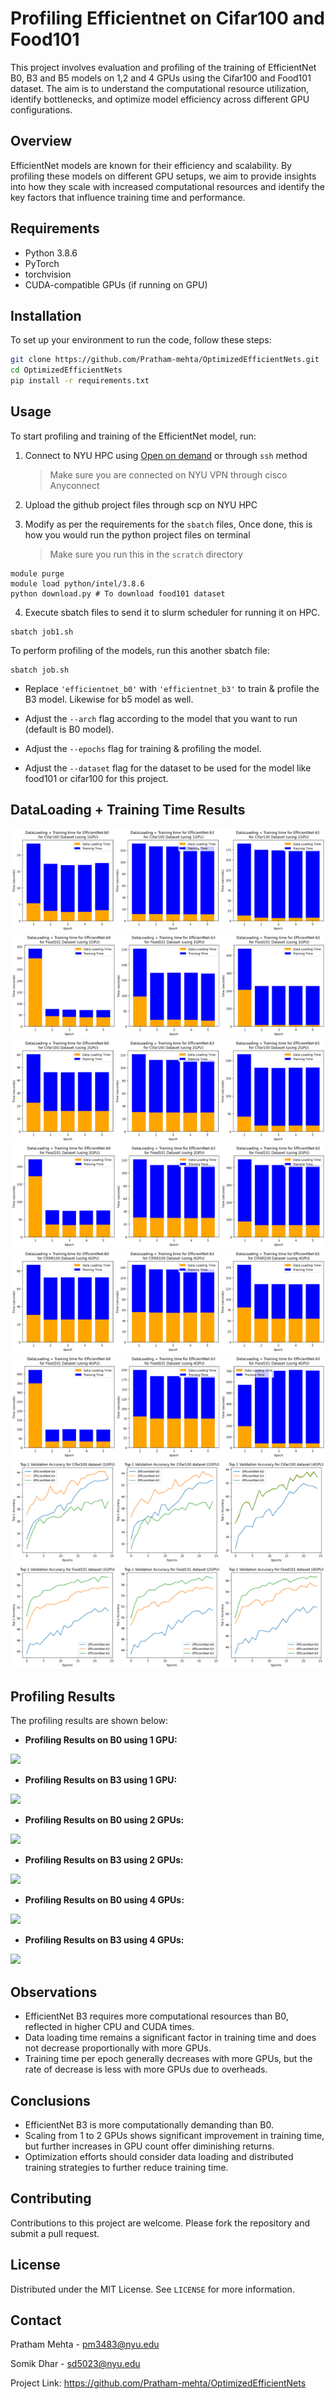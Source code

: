 # Profiling Efficientnet on Cifar100 and Food101

This project involves evaluation and profiling of the training of EfficientNet B0, B3 and B5 models on 1,2 and 4 GPUs using the Cifar100 and Food101 dataset. The aim is to understand the computational resource utilization, identify bottlenecks, and optimize model efficiency across different GPU configurations.

## Overview

EfficientNet models are known for their efficiency and scalability. By profiling these models on different GPU setups, we aim to provide insights into how they scale with increased computational resources and identify the key factors that influence training time and performance.

## Requirements

- Python 3.8.6
- PyTorch
- torchvision
- CUDA-compatible GPUs (if running on GPU)

## Installation

To set up your environment to run the code, follow these steps:

```bash
git clone https://github.com/Pratham-mehta/OptimizedEfficientNets.git
cd OptimizedEfficientNets
pip install -r requirements.txt
```

## Usage

To start profiling and training of the EfficientNet model, run:

1. Connect to NYU HPC using [Open on demand](https://ood-2.hpc.nyu.edu:5554/auth/ldap?req=wlclz6y2ppvz4r5h5iszxi7ht)  or through `ssh` method 
   
   > Make sure you are connected on NYU VPN through cisco Anyconnect

2. Upload the github project files through scp on NYU HPC

3. Modify as per the requirements for the `sbatch` files, Once done, this is how you would run the python project files on terminal
   
   > Make sure you run this in the `scratch` directory

```shell
module purge
module load python/intel/3.8.6
python download.py # To download food101 dataset
```

4. Execute sbatch files to send it to slurm scheduler for running it on HPC. 

```shell
sbatch job1.sh
```

To perform profiling of the models, run this another sbatch file:

```shell
sbatch job.sh
```

- Replace `'efficientnet_b0'` with `'efficientnet_b3'` to train & profile the B3 model. Likewise for b5 model as well.

- Adjust the `--arch` flag according to the model that you want to run (default is B0 model). 

- Adjust the `--epochs` flag for training & profiling the model. 

- Adjust the `--dataset` flag for the dataset to be used for the model like food101 or cifar100 for this project.
## DataLoading + Training Time Results
**![](https://github.com/Pratham-mehta/OptimizedEfficientNets/blob/main/Result%20Images/Batch_Time_1_GPUs_Cifar-100.png)**
**![](https://github.com/Pratham-mehta/OptimizedEfficientNets/blob/main/Result%20Images/Batch_Time_1_GPUs_Food101.png)**
**![](https://github.com/Pratham-mehta/OptimizedEfficientNets/blob/main/Result%20Images/Batch_Time_2_GPUs_Cifar-100.png)**
**![](https://github.com/Pratham-mehta/OptimizedEfficientNets/blob/main/Result%20Images/Batch_Time_2_GPUs_Food101.png)**
**![](https://github.com/Pratham-mehta/OptimizedEfficientNets/blob/main/Result%20Images/Batch_Time_4_GPUs_Cifar-100.png)**
**![](https://github.com/Pratham-mehta/OptimizedEfficientNets/blob/main/Result%20Images/Batch_Time_4_GPUs_Food101.png)**
**![](https://github.com/Pratham-mehta/OptimizedEfficientNets/blob/main/Result%20Images/Cifar-100%20Top-1%20Accuracy.png)**
**![](https://github.com/Pratham-mehta/OptimizedEfficientNets/blob/main/Result%20Images/Food101-Top1%20Accuracy.png)**
## Profiling Results

The profiling results are shown below:

- **Profiling Results on B0 using 1 GPU:**

**![](https://lh7-us.googleusercontent.com/o2WLQkt_7IAHIUOQ4famPhVyOTKyq9M6B82Eh8Vs9Kg8QzY030hT32Aune8cgfPqx1G_Y-CXw1dxzRTkkwR2emc3mbrg-kX3g-M3fSvo0blDs_L9dLTaFx-Je8Wo1ga7p8sT2kYLSxEA3fGFJrRvscfIMQ=s2048)**

- **Profiling Results on B3 using 1 GPU:**

**![](https://lh7-us.googleusercontent.com/mUXNmnkDw34mJYKlKyFWcJ275eif8tFONKOtMt3jKO3hi7W70cwAB5qn56-BxvHJZ3-BpSKKiRSH_g98z6Qcs7b0FWI-SoTE5gA05H7jH8e_LZuSeDRI96A9I2uaqv5cvGdaZoCwIrpEz1O_KMPgHqHq9g=s2048)**

- **Profiling Results on B0 using 2 GPUs:**

**![](https://lh7-us.googleusercontent.com/wzKDkce4UWXm0zwdqU09D6rpNYtkhQaxVT8GZO7rYjWAMOBvYTJdytl593D4s05Po-kNhqggsds7UqLLZrCgbvGxpv72lUlHXENShkIYgQXLbpTVOoKxMZ4l366ZH0rK819Eekx8zEfPhzwQYx5wX3-FgQ=s2048)**

- **Profiling Results on B3 using 2 GPUs:**

**![](https://lh7-us.googleusercontent.com/0T2J_Co7DE7WLInTKDW_SDLUO-k9TY5h5Ybq5mye4xdT7F0BkIqF23k-uxxRcI-66Y1eXftvEFCCtCeylNC-tNt4Oi_2YTxu3cEfULA7H3aCM6fY8W1hXoi6xfVu5tEvgaVV1NsIwrVXnl6HOEgkQMszeg=s2048)**

- **Profiling Results on B0 using 4 GPUs:**

**![](https://lh7-us.googleusercontent.com/UVWUprGIVIYccPnrJ4r4sZJtmz3j4Im8pi9hqlDtqH14cYJbcuKXaoeslZp51Sip0A3jTea6W377Ia50H6QoigFOTQV3rz2qcPQeDBfZPNajY2ycxsRs0buEamvmbXL7ieiBYXhkXvCXiqo5OtANOZlvVw=s2048)**

- **Profiling Results on B3 using 4 GPUs:**

**![](https://lh7-us.googleusercontent.com/BxoQfOCZF4IiwdnEILicsdDsN0-gGO1vP5WygCW46DYeleGrbV6oRVucnP3rktdAvISQL4VFwqOEwLHXhsjfhz1yUWHk7gHOAwnbhT1Fox6KMNusxLm7jUEAXyk37hsYy_JLHDnDksjOMLp6slPR8iwpyg=s2048)**

## Observations

- EfficientNet B3 requires more computational resources than B0, reflected in higher CPU and CUDA times.
- Data loading time remains a significant factor in training time and does not decrease proportionally with more GPUs.
- Training time per epoch generally decreases with more GPUs, but the rate of decrease is less with more GPUs due to overheads.

## Conclusions

- EfficientNet B3 is more computationally demanding than B0.
- Scaling from 1 to 2 GPUs shows significant improvement in training time, but further increases in GPU count offer diminishing returns.
- Optimization efforts should consider data loading and distributed training strategies to further reduce training time.

## Contributing

Contributions to this project are welcome. Please fork the repository and submit a pull request.

## License

Distributed under the MIT License. See `LICENSE` for more information.

## Contact

 Pratham Mehta - pm3483@nyu.edu

Somik Dhar - sd5023@nyu.edu

Project Link: https://github.com/Pratham-mehta/OptimizedEfficientNets
